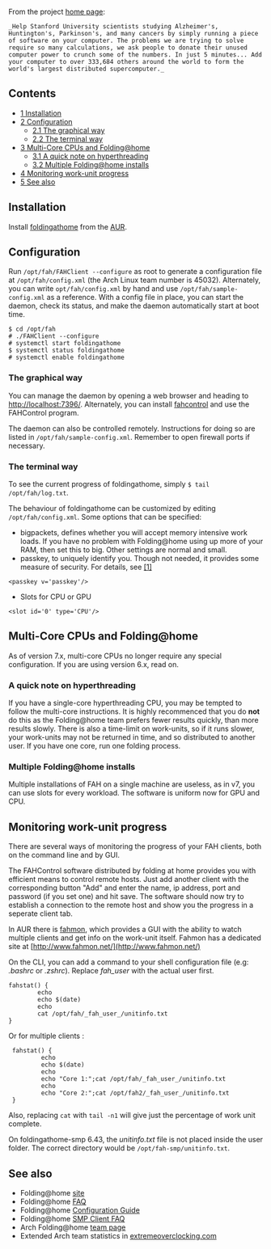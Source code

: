 From the project [home page](http://folding.stanford.edu/):

	_Help Stanford University scientists studying Alzheimer's, Huntington's, Parkinson's, and many cancers by simply running a piece of software on your computer. The problems we are trying to solve require so many calculations, we ask people to donate their unused computer power to crunch some of the numbers. In just 5 minutes... Add your computer to over 333,684 others around the world to form the world's largest distributed supercomputer._

## Contents

*   [1 Installation](#Installation)
*   [2 Configuration](#Configuration)
    *   [2.1 The graphical way](#The_graphical_way)
    *   [2.2 The terminal way](#The_terminal_way)
*   [3 Multi-Core CPUs and Folding@home](#Multi-Core_CPUs_and_Folding.40home)
    *   [3.1 A quick note on hyperthreading](#A_quick_note_on_hyperthreading)
    *   [3.2 Multiple Folding@home installs](#Multiple_Folding.40home_installs)
*   [4 Monitoring work-unit progress](#Monitoring_work-unit_progress)
*   [5 See also](#See_also)

## Installation

Install [foldingathome](https://aur.archlinux.org/packages/foldingathome/) from the [AUR](/index.php/AUR "AUR").

## Configuration

Run `/opt/fah/FAHClient --configure` as root to generate a configuration file at `/opt/fah/config.xml` (the Arch Linux team number is 45032). Alternately, you can write `opt/fah/config.xml` by hand and use `/opt/fah/sample-config.xml` as a reference. With a config file in place, you can start the daemon, check its status, and make the daemon automatically start at boot time.

```
$ cd /opt/fah
# ./FAHClient --configure
# systemctl start foldingathome
$ systemctl status foldingathome
# systemctl enable foldingathome

```

### The graphical way

You can manage the daemon by opening a web browser and heading to [http://localhost:7396/](http://localhost:7396/). Alternately, you can install [fahcontrol](https://aur.archlinux.org/packages/fahcontrol/) and use the FAHControl program.

The daemon can also be controlled remotely. Instructions for doing so are listed in `/opt/fah/sample-config.xml`. Remember to open firewall ports if necessary.

### The terminal way

To see the current progress of foldingathome, simply `$ tail /opt/fah/log.txt`.

The behaviour of foldingathome can be customized by editing `/opt/fah/config.xml`. Some options that can be specified:

*   bigpackets, defines whether you will accept memory intensive work loads. If you have no problem with Folding@home using up more of your RAM, then set this to big. Other settings are normal and small.
*   passkey, to uniquely identify you. Though not needed, it provides some measure of security. For details, see [[1]](http://folding.stanford.edu/English/FAQ-passkey)

```
<passkey v='passkey'/>

```

*   Slots for CPU or GPU

```
<slot id='0' type='CPU'/>

```

## Multi-Core CPUs and Folding@home

As of version 7.x, multi-core CPUs no longer require any special configuration. If you are using version 6.x, read on.

### A quick note on hyperthreading

If you have a single-core hyperthreading CPU, you may be tempted to follow the multi-core instructions. It is highly recommenced that you do **not** do this as the Folding@home team prefers fewer results quickly, than more results slowly. There is also a time-limit on work-units, so if it runs slower, your work-units may not be returned in time, and so distributed to another user. If you have one core, run one folding process.

### Multiple Folding@home installs

Multiple installations of FAH on a single machine are useless, as in v7, you can use slots for every workload. The software is uniform now for GPU and CPU.

## Monitoring work-unit progress

There are several ways of monitoring the progress of your FAH clients, both on the command line and by GUI.

The FAHControl software distributed by folding at home provides you with efficient means to control remote hosts. Just add another client with the corresponding button "Add" and enter the name, ip address, port and password (if you set one) and hit save. The software should now try to establish a connection to the remote host and show you the progress in a seperate client tab.

In AUR there is [fahmon](https://aur.archlinux.org/packages/fahmon/), which provides a GUI with the ability to watch multiple clients and get info on the work-unit itself. Fahmon has a dedicated site at [http://www.fahmon.net/](http://www.fahmon.net/)

On the CLI, you can add a command to your shell configuration file (e.g: _.bashrc_ or _.zshrc_). Replace _fah_user_ with the actual user first.

```
fahstat() {
        echo
        echo $(date)
        echo
        cat /opt/fah/_fah_user_/unitinfo.txt
}

```

Or for multiple clients :

```
 fahstat() {
         echo
         echo $(date)
         echo
         echo "Core 1:";cat /opt/fah/_fah_user_/unitinfo.txt
         echo
         echo "Core 2:";cat /opt/fah2/_fah_user_/unitinfo.txt
 }

```

Also, replacing `cat` with `tail -n1` will give just the percentage of work unit complete.

On foldingathome-smp 6.43, the _unitinfo.txt_ file is not placed inside the user folder. The correct directory would be `/opt/fah-smp/unitinfo.txt`.

## See also

*   Folding@home [site](http://folding.stanford.edu/)
*   Folding@home [FAQ](http://folding.stanford.edu/home/faq/)
*   Folding@home [Configuration Guide](http://folding.stanford.edu/home/guide/configuration-guide/)
*   Folding@home [SMP Client FAQ](http://folding.stanford.edu/home/faq/faq-smp)
*   Arch Folding@home [team page](http://fah-web.stanford.edu/cgi-bin/main.py?qtype=teampage&teamnum=45032)
*   Extended Arch team statistics in [extremeoverclocking.com](http://folding.extremeoverclocking.com/team_summary.php?s=&t=45032)